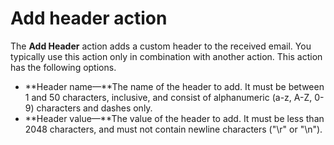 # Add header action<a name="receiving-email-action-add-header"></a>

The **Add Header** action adds a custom header to the received email\. You typically use this action only in combination with another action\. This action has the following options\.
+ **Header name—**The name of the header to add\. It must be between 1 and 50 characters, inclusive, and consist of alphanumeric \(a\-z, A\-Z, 0\-9\) characters and dashes only\.
+ **Header value—**The value of the header to add\. It must be less than 2048 characters, and must not contain newline characters \("\\r" or "\\n"\)\.